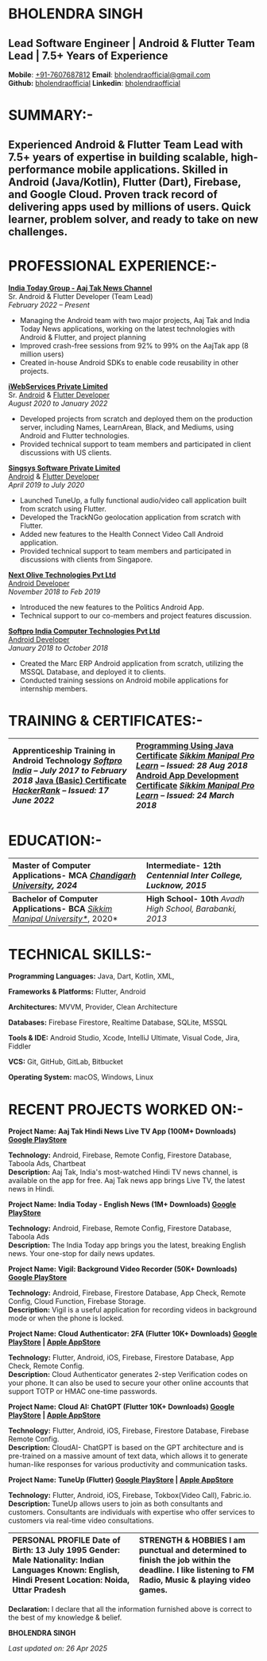 # **BHOLENDRA SINGH**

## **Lead Software Engineer | Android & Flutter Team Lead | 7.5+ Years of Experience**

**Mobile**: [\+91-7607687812](https://wa.me/917607687812)  **Email**: [bholendraofficial@gmail.com](mailto:bholendraofficial@gmail.com)  
**Github:** [bholendraofficial](https://github.com/bholendraofficial)  **Linkedin**: [bholendraofficial](https://www.linkedin.com/in/bholendraofficial/)

# **SUMMARY:-**

## Experienced Android & Flutter Team Lead with 7.5+ years of expertise in building scalable, high-performance mobile applications. Skilled in Android (Java/Kotlin), Flutter (Dart), Firebase, and Google Cloud. Proven track record of delivering apps used by millions of users. Quick learner, problem solver, and ready to take on new challenges.

# **PROFESSIONAL EXPERIENCE:-**

[**India Today Group \- Aaj Tak News Channel**](https://www.indiatodaygroup.com/)  
Sr. Android & Flutter Developer (Team Lead)  
*February 2022 – Present* 

- Managing the Android team with two major projects, Aaj Tak and India Today News applications, working on the latest technologies with Android & Flutter, and project planning  
- Improved crash-free sessions from 92% to 99% on the AajTak app (8 million users)  
- Created in-house Android SDKs to enable code reusability in other projects.

 **[iWebServices Private Limited](https://www.i-webservices.com/)**  
Sr.  [Android](https://developer.android.com) & [Flutter Developer](https://flutter.dev)  
*August 2020 to January 2022*

- Developed projects from scratch and deployed them on the production server, including Names, LearnArean, Black, and Mediums, using Android and Flutter technologies.  
- Provided technical support to team members and participated in client discussions with US clients.

[**Singsys Software Private Limited**](https://www.singsys.com/)  
[Android](https://developer.android.com) & [Flutter Developer](https://flutter.dev)  
*April 2019 to July 2020*

- Launched TuneUp, a fully functional audio/video call application built from scratch using Flutter.  
- Developed the TrackNGo geolocation application from scratch with Flutter.  
- Added new features to the Health Connect Video Call Android application.  
- Provided technical support to team members and participated in discussions with clients from Singapore.

[**Next Olive Technologies Pvt Ltd**](http://nextolive.com/)  
[Android Developer](https://developer.android.com)  
*November 2018 to Feb 2019*

- Introduced the new features to the Politics Android App.  
- Technical support to our co-members and project features discussion.

[**Softpro India Computer Technologies Pvt Ltd**](http://www.softproindia.org/)  
[Android Developer](https://developer.android.com)  
*January 2018 to October 2018*

- Created the Marc ERP Android application from scratch, utilizing the MSSQL Database, and deployed it to clients.  
- Conducted training sessions on Android mobile applications for internship members.


# **TRAINING & CERTIFICATES:-**

| Apprenticeship Training in Android Technology [*Softpro India*](http://www.softproindia.org/) *– July 2017 to February 2018*  [Java (Basic) Certificate](https://www.hackerrank.com/certificates/936c98cb4921)  [*HackerRank*](https://www.hackerrank.com/) *– Issued: 17 June 2022* | [Programming Using Java Certificate](https://edunxt.manipalprolearn.com/FileRepository/Certificate/MER73520_38997.pdf) [*Sikkim Manipal Pro Learn*](https://www.manipalprolearn.com/) *– Issued: 28 Aug 2018*  [Android App Development Certificate](https://edunxt.manipalprolearn.com/FileRepository/Certificate/PAR73520_38994.pdf) [*Sikkim Manipal Pro Learn*](https://www.manipalprolearn.com/) *– Issued:  24 March 2018*  |
| :---- | :---- |

# **EDUCATION:-** 

| Master of Computer Applications- MCA [*Chandigarh University*](https://www.cuchd.in/)*, 2024* | Intermediate- 12th *Centennial Inter College, Lucknow, 2015* |
| :---- | :---- |
| **Bachelor of Computer Applications- BCA** *[Sikkim Manipal University*](https://smu.edu.in/smu.html)*, 2020* | **High School- 10th** *Avadh High School, Barabanki, 2013* |

# 

# **TECHNICAL SKILLS:-**

**Programming Languages:**  Java, Dart, Kotlin, XML, 

**Frameworks & Platforms:** Flutter, Android

**Architectures:** MVVM, Provider, Clean Architecture

**Databases:** Firebase Firestore, Realtime Database, SQLite, MSSQL

**Tools & IDE:** Android Studio, Xcode, IntelliJ Ultimate, Visual Code, Jira, Fiddler

**VCS:** Git, GitHub, GitLab, Bitbucket

**Operating System:** macOS, Windows, Linux

# **RECENT PROJECTS WORKED ON:-**

**Project Name:**  **Aaj Tak Hindi News Live TV App (100M+ Downloads) [Google PlayStore](https://play.google.com/store/apps/details?id=in.AajTak.headlines)**

**Technology:** Android, Firebase, Remote Config, Firestore Database, Taboola Ads, Chartbeat  
**Description:** Aaj Tak, India's most-watched Hindi TV news channel, is available on the app for free. Aaj Tak news app brings Live TV, the latest news in Hindi.

**Project Name:**  **India Today \- English News (1M+ Downloads) [Google PlayStore](https://play.google.com/store/apps/details?id=com.indiatoday)**

**Technology:** Android, Firebase, Remote Config, Firestore Database, Taboola Ads  
**Description:** The India Today app brings you the latest, breaking English news. Your one-stop for daily news updates.

**Project Name:**  **Vigil:  Background Video Recorder (50K+ Downloads) [Google PlayStore](https://play.google.com/store/apps/details?id=com.devsig.vigil.pro)**

**Technology:** Android, Firebase, Firestore Database, App Check, Remote Config, Cloud Function, Firebase Storage.  
**Description:** Vigil is a useful application for recording videos in background mode or when the phone is locked.

**Project Name:**  **Cloud Authenticator: 2FA (Flutter 10K+ Downloads) [Google PlayStore](https://play.google.com/store/apps/details?id=com.devsig.cloudauthenticator) | [Apple AppStore](https://apps.apple.com/in/app/cloud-authenticator-2fa-pass/id6443858715)**

**Technology:**  Flutter, Android, iOS, Firebase, Firestore Database, App Check, Remote Config.  
**Description:** Cloud Authenticator generates 2-step Verification codes on your phone. It can also be used to secure your other online accounts that support TOTP or HMAC one-time passwords.

**Project Name:** **Cloud AI: ChatGPT  (Flutter 10K+ Downloads) [Google PlayStore](https://play.google.com/store/apps/details?id=com.devsig.cloudai) | [Apple AppStore](https://apps.apple.com/in/app/cloud-ai-chatbot-q-a-assist/id1665448906)**

**Technology:**  Flutter, Android, iOS, Firebase, Firestore Database, Firebase Remote Config.  
**Description:** CloudAI- ChatGPT is based on the GPT architecture and is pre-trained on a massive amount of text data, which allows it to generate human-like responses for various productivity and communication tasks. 

**Project Name:**  **TuneUp (Flutter) [Google PlayStore](https://play.google.com/store/apps/details?id=com.tuneup) | [Apple AppStore](https://apps.apple.com/in/app/tuneup/id1483911216/)**

**Technology:** Flutter, Android, iOS, Firebase, Tokbox(Video Call), Fabric.io.   
**Description:** TuneUp allows users to join as both consultants and customers. Consultants are individuals with expertise who offer services to customers via real-time video consultations.

| PERSONAL PROFILE Date of Birth: 13 July 1995  Gender: Male Nationality: Indian  Languages Known: English, Hindi Present Location: Noida, Uttar Pradesh | STRENGTH & HOBBIES  I am punctual and determined to finish the job within the deadline.  I like listening to FM Radio, Music & playing video games. |
| :---- | :---- |

**Declaration:** I declare that all the information furnished above is correct to the best of my knowledge & belief.

**BHOLENDRA SINGH**

*Last updated on: 26 Apr 2025*
